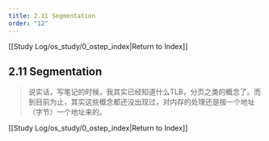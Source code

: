```yaml
---
title: 2.11 Segmentation
order: "12"
---
```

[[Study Log/os_study/0_ostep_index|Return to Index]]

## 2.11 Segmentation

> 说实话，写笔记的时候，我其实已经知道什么TLB，分页之类的概念了。而到目前为止，其实这些概念都还没出现过，对内存的处理还是按一个地址（字节）一个地址来的。

[[Study Log/os_study/0_ostep_index|Return to Index]]
